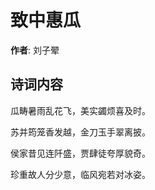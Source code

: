 # 致中惠瓜

**作者**: 刘子翚

## 诗词内容

瓜畴暑雨乱花飞，美实蠲烦喜及时。

苏并筠笼香发越，金刀玉手翠离披。

侯家昔见连阡盛，贾肆徒夸厚貌奇。

珍重故人分少意，临风宛若对冰姿。

